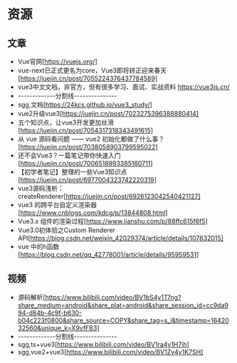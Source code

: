 # 资源

## 文章
- Vue官网[https://vuejs.org/]
- vue-next已正式更名为core，Vue3即将转正迎来春天[https://juejin.cn/post/7055224376437784589]
- vue3中文文档，非官方，但有很多学习、面试、实战资料 https://vue3js.cn/
- -------------分割线---------------
- sgg,文档[https://24kcs.github.io/vue3_study/]
- vue2升级vue3[https://juejin.cn/post/7023275396388880414]
- 五个知识点，让vue3开发更加丝滑[https://juejin.cn/post/7054317318343491615]
- 从 vue 源码看问题 —— vue2 初始化都做了什么事？[https://juejin.cn/post/7038058903799595022]
- 还不会Vue3？一篇笔记带你快速入门[https://juejin.cn/post/7006518993385160711]
- 【初学者笔记】整理的一些Vue3知识点[https://juejin.cn/post/6977004323742220319]
- vue3源码浅析：createRenderer[https://juejin.cn/post/6926123042540421127]
- vue3 的跨平台自定义渲染器[https://www.cnblogs.com/kdcg/p/13844808.html]
- Vue3.x 组件的渲染过程[https://www.jianshu.com/p/88ffc615f6f5]
- Vue3.0初体验之Custom Renderer API[https://blog.csdn.net/weixin_42029374/article/details/107832015]
- vue 中的h函数[https://blog.csdn.net/qq_42778001/article/details/95959531]

## 视频
- 源码解析[https://www.bilibili.com/video/BV1bS4y1T7ng?share_medium=android&share_plat=android&share_session_id=cc9da994-d84b-4c9f-b630-b04c223f0800&share_source=COPY&share_tag=s_i&timestamp=1642032560&unique_k=X9vfFB3]
- -------------分割线---------------
- sgg,ts+vue3[https://www.bilibili.com/video/BV1ra4y1H7ih]
- sgg,vue2+vue3[https://www.bilibili.com/video/BV1Zy4y1K7SH]
